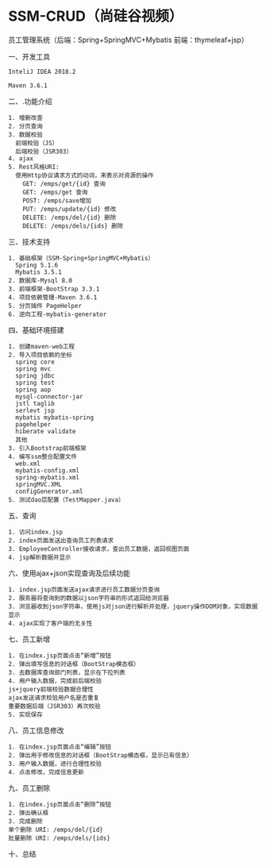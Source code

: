 # SSM-CRUD（尚硅谷视频）
员工管理系统（后端：Spring+SpringMVC+Mybatis 前端：thymeleaf+jsp）

一、开发工具

    InteliJ IDEA 2018.2

    Maven 3.6.1
  
二、.功能介绍

    1. 增删改查
    2. 分页查询
    3. 数据校验
      前端校验（JS）
      后端校验（JSR303）
    4. ajax
    5. Rest风格URI:
      使用Http协议请求方式的动词，来表示对资源的操作
        GET: /emps/get/{id} 查询
        GET: /emps/get 查询
        POST: /emps/save增加
        PUT: /emps/update/{id} 修改
        DELETE: /emps/del/{id} 删除
        DELETE: /emps/dels/{ids} 删除
    
三、技术支持

    1. 基础框架（SSM-Spring+SpringMVC+Mybatis）
      Spring 5.1.6
      Mybatis 3.5.1
    2. 数据库-Mysql 8.0
    3. 前端框架-BootStrap 3.3.1
    4. 项目依赖管理-Maven 3.6.1
    5. 分页插件 PageHelper
    6. 逆向工程-mybatis-generator
    
四、基础环境搭建

    1. 创建maven-web工程
    2. 导入项目依赖的坐标
      spring core
      spring mvc
      spring jdbc
      spring test
      spring aop
      mysql-connector-jar
      jstl taglib
      serlevt jsp
      mybatis mybatis-spring
      pagehelper
      hiberate validate
      其他
    3. 引入Bootstrap前端框架
    4. 编写ssm整合配置文件
      web.xml
      mybatis-config.xml
      spring-mybatis.xml
      springMVC.XML
      configGenerator.xml
    5. 测试dao层配置（TestMapper.java）
    
五、查询

    1. 访问index.jsp
    2. index页面发送出查询员工列表请求
    3. EmployeeController接收请求，查出员工数据，返回视图页面
    4. jsp解析数据并显示
    
六、使用ajax+json实现查询及后续功能

    1. index.jsp页面发送ajax请求进行员工数据分页查询
    2. 服务器将查询到的数据以json字符串的形式返回给浏览器
    3. 浏览器收到json字符串，使用js对json进行解析并处理，jquery操作DOM对象，实现数据显示
    4. ajax实现了客户端的无关性

七、员工新增

    1. 在index.jsp页面点击“新增”按钮
    2. 弹出填写信息的对话框（BootStrap模态框）
    3. 去数据库查询部门列表，显示在下拉列表
    4. 用户输入数据，完成前后端校验
    js+jquery前端校验数据合理性
    ajax发送请求校验用户名是否重复
    重要数据后端（JSR303）再次校验
    5. 实现保存

八、员工信息修改

    1. 在index.jsp页面点击“编辑”按钮
    2. 弹出用于修改信息的对话框（BootStrap模态框，显示已有信息）
    3. 用户输入数据，进行合理性校验
    4. 点击修改，完成信息更新

九、员工删除

    1. 在index.jsp页面点击“删除”按钮
    2. 弹出确认框
    3. 完成删除
    单个删除 URI: /emps/del/{id}
    批量删除 URI: /emps/dels/{ids}

十、总结
